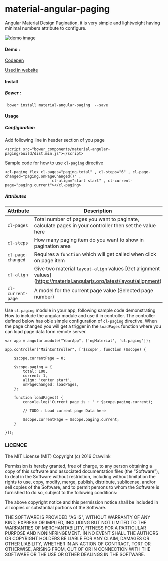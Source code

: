 # material-angular-paging
Angular Material Design Pagination, it is very simple and lightweight having minimal numbers attribute to configure.

![demo image](https://raw.githubusercontent.com/Crawlink/material-angular-paging/master/demo/paging-demo.png)

#### Demo :

[Codepen](http://codepen.io/crawlink/pen/qNbwpE)

[Used in website](http://topicson.com/search.html)


#### Install

##### Bower :

```
 bower install material-angular-paging  --save

```

#### Usage

##### Configuration


Add following line in header section of you page

```
<script src="bower_components/material-angular-paging/build/dist.min.js"></script>
```

Sample code for how to use `cl-paging` directive
```
<cl-paging flex cl-pages="paging.total" , cl-steps="6" , cl-page-changed="paging.onPageChanged()" ,
                     cl-align="start start" , cl-current-page="paging.current"></cl-paging>
```

##### Attributes
| Attribute | Description |
| ------------ | --------------- |
| `cl-pages` | Total number of pages you want to paginate, calculate pages in your controller then set the value here |
| `cl-steps` | How many paging item do you want to show in pagination area |
| `cl-page-changed` | Requires a `function` which will get called when click on page item |
| `cl-align` | Give two material `layout-align` values [Get alignment values] (https://material.angularjs.org/latest/layout/alignment) |
| `cl-current-page` | A model for the current page value (Selected page number) |

Use `cl.paging` module in your app, following sample code demonstrating How to include the angular module and use it in controller.
The controller defined below has oble simple configuration of `cl-paging` directive. When the page changed you will get a trigger in the `loadPages` function where you can load page data form remote server.

```
var app = angular.module("YourApp", ['ngMaterial', 'cl.paging']);

app.controller("MainController", ['$scope', function ($scope) {

    $scope.currentPage = 0;

    $scope.paging = {
        total: 100,
        current: 1,
        align: 'center start',
        onPageChanged: loadPages,
    };

    function loadPages() {
        console.log('Current page is : ' + $scope.paging.current);

        // TODO : Load current page Data here

        $scope.currentPage = $scope.paging.current;
    }

}]);
```

### LICENCE


The MIT License (MIT)
Copyright (c) 2016 Crawlink

Permission is hereby granted, free of charge, to any person obtaining a copy of this software and associated
documentation files (the "Software"), to deal in the Software without restriction, including without limitation
the rights to use, copy, modify, merge, publish, distribute, sublicense, and/or sell copies of the Software,
and to permit persons to whom the Software is furnished to do so, subject to the following conditions:

The above copyright notice and this permission notice shall be included in all copies or substantial portions
of the Software.

THE SOFTWARE IS PROVIDED "AS IS", WITHOUT WARRANTY OF ANY KIND, EXPRESS OR IMPLIED, INCLUDING BUT NOT LIMITED
TO THE WARRANTIES OF MERCHANTABILITY, FITNESS FOR A PARTICULAR PURPOSE AND NONINFRINGEMENT. IN NO EVENT SHALL
THE AUTHORS OR COPYRIGHT HOLDERS BE LIABLE FOR ANY CLAIM, DAMAGES OR OTHER LIABILITY, WHETHER IN AN ACTION OF
CONTRACT, TORT OR OTHERWISE, ARISING FROM, OUT OF OR IN CONNECTION WITH THE SOFTWARE OR THE USE OR OTHER DEALINGS
IN THE SOFTWARE.





